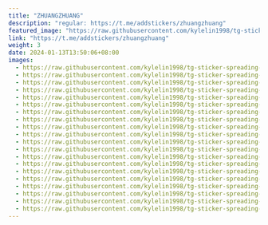 ```yaml
---
title: "ZHUANGZHUANG"
description: "regular: https://t.me/addstickers/zhuangzhuang"
featured_image: "https://raw.githubusercontent.com/kylelin1998/tg-sticker-spreading-worldwide-images/main/img/766502a2-bcd5-4ded-92ad-7f1e7c359c77.jpg"
link: "https://t.me/addstickers/zhuangzhuang"
weight: 3
date: 2024-01-13T13:50:06+08:00
images:
  - https://raw.githubusercontent.com/kylelin1998/tg-sticker-spreading-worldwide-images/main/img/766502a2-bcd5-4ded-92ad-7f1e7c359c77.jpg
  - https://raw.githubusercontent.com/kylelin1998/tg-sticker-spreading-worldwide-images/main/img/f3887a1a-3ce0-4ecd-828c-3d4982df5cbc.jpg
  - https://raw.githubusercontent.com/kylelin1998/tg-sticker-spreading-worldwide-images/main/img/4b38f76a-2db1-438c-aa39-ac908884eda3.jpg
  - https://raw.githubusercontent.com/kylelin1998/tg-sticker-spreading-worldwide-images/main/img/225a9817-193e-4e9a-bf02-d98ff16c40e3.jpg
  - https://raw.githubusercontent.com/kylelin1998/tg-sticker-spreading-worldwide-images/main/img/75164f70-99b3-44c0-8d4f-f983775700f6.jpg
  - https://raw.githubusercontent.com/kylelin1998/tg-sticker-spreading-worldwide-images/main/img/8db5afff-03fe-45d5-bf37-44d0bcdccb94.jpg
  - https://raw.githubusercontent.com/kylelin1998/tg-sticker-spreading-worldwide-images/main/img/defbffd8-10d6-4b21-81f7-5c7685c064b8.jpg
  - https://raw.githubusercontent.com/kylelin1998/tg-sticker-spreading-worldwide-images/main/img/74c3890f-43ee-4fd9-a4f4-9084d0a1d586.jpg
  - https://raw.githubusercontent.com/kylelin1998/tg-sticker-spreading-worldwide-images/main/img/e4909167-a0ad-48e7-8592-c27f4c2a32ec.jpg
  - https://raw.githubusercontent.com/kylelin1998/tg-sticker-spreading-worldwide-images/main/img/a1b32996-bb96-4db7-876d-13deada7afb2.jpg
  - https://raw.githubusercontent.com/kylelin1998/tg-sticker-spreading-worldwide-images/main/img/cddb9c2f-8d86-4596-b9ed-1a1deba57f7f.jpg
  - https://raw.githubusercontent.com/kylelin1998/tg-sticker-spreading-worldwide-images/main/img/0390fb5d-6a07-4d28-98fc-cbb6291b11e7.jpg
  - https://raw.githubusercontent.com/kylelin1998/tg-sticker-spreading-worldwide-images/main/img/3f97bad7-0169-4e20-b571-a820a95e692a.jpg
  - https://raw.githubusercontent.com/kylelin1998/tg-sticker-spreading-worldwide-images/main/img/78b19ade-43fe-4f2e-9c19-f5bb5e3712a3.jpg
  - https://raw.githubusercontent.com/kylelin1998/tg-sticker-spreading-worldwide-images/main/img/88d66386-8f50-4ed2-a41f-2e3a4969e4ac.jpg
  - https://raw.githubusercontent.com/kylelin1998/tg-sticker-spreading-worldwide-images/main/img/34793768-48a9-4e86-a626-317d5cabe0bf.jpg
  - https://raw.githubusercontent.com/kylelin1998/tg-sticker-spreading-worldwide-images/main/img/2146fa2f-442c-4931-80ad-c07ebe994d20.jpg
  - https://raw.githubusercontent.com/kylelin1998/tg-sticker-spreading-worldwide-images/main/img/0ecbe693-d621-4c57-8d21-8dd28348783d.jpg
  - https://raw.githubusercontent.com/kylelin1998/tg-sticker-spreading-worldwide-images/main/img/c7fb69a3-3fe3-4c30-87d5-fc86f68a9f4b.jpg
  - https://raw.githubusercontent.com/kylelin1998/tg-sticker-spreading-worldwide-images/main/img/ed2eea82-e608-46b8-bb43-4a6620e26e7d.jpg
---
```

